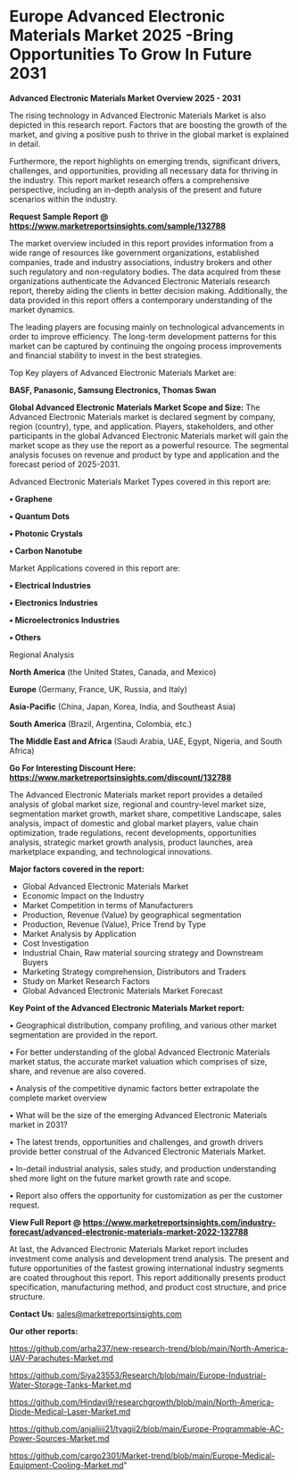  # Europe Advanced Electronic Materials Market 2025 -Bring Opportunities To Grow In Future 2031

<Strong> Advanced Electronic Materials Market Overview 2025 - 2031</strong>

The rising technology in Advanced Electronic Materials Market is also depicted in this research report. Factors that are boosting the growth of the market, and giving a positive push to thrive in the global market is explained in detail.

Furthermore, the report highlights on emerging trends, significant drivers, challenges, and opportunities, providing all necessary data for thriving in the industry. This report market research offers a comprehensive perspective, including an in-depth analysis of the present and future scenarios within the industry.

<strong>Request Sample Report @ <a href=https://www.marketreportsinsights.com/sample/132788>https://www.marketreportsinsights.com/sample/132788</a></strong>

The market overview included in this report provides information from a wide range of resources like government organizations, established companies, trade and industry associations, industry brokers and other such regulatory and non-regulatory bodies. The data acquired from these organizations authenticate the Advanced Electronic Materials research report, thereby aiding the clients in better decision making. Additionally, the data provided in this report offers a contemporary understanding of the market dynamics.

The leading players are focusing mainly on technological advancements in order to improve efficiency. The long-term development patterns for this market can be captured by continuing the ongoing process improvements and financial stability to invest in the best strategies.

Top Key players of Advanced Electronic Materials Market are:

<strong>BASF, Panasonic, Samsung Electronics, Thomas Swan</strong>

<strong><b>Global Advanced Electronic Materials Market Scope and Size:</b></strong>
The Advanced Electronic Materials market is declared segment by company, region (country), type, and application. Players, stakeholders, and other participants in the global Advanced Electronic Materials market will gain the market scope as they use the report as a powerful resource. The segmental analysis focuses on revenue and product by type and application and the forecast period of 2025-2031.

Advanced Electronic Materials Market Types covered in this report are:

<strong>• Graphene

• Quantum Dots

• Photonic Crystals

• Carbon Nanotube</strong>

Market Applications covered in this report are:

<strong>• Electrical Industries

• Electronics Industries

• Microelectronics Industries

• Others</strong> 

Regional Analysis

<strong>North America</strong> (the United States, Canada, and Mexico)

<strong>Europe</strong> (Germany, France, UK, Russia, and Italy)

<strong>Asia-Pacific</strong> (China, Japan, Korea, India, and Southeast Asia)

<strong>South America</strong> (Brazil, Argentina, Colombia, etc.)

<strong>The Middle East and Africa</strong> (Saudi Arabia, UAE, Egypt, Nigeria, and South Africa)

<strong>Go For Interesting Discount Here: <a href=https://www.marketreportsinsights.com/discount/132788>https://www.marketreportsinsights.com/discount/132788</a></strong>

The Advanced Electronic Materials market report provides a detailed analysis of global market size, regional and country-level market size, segmentation market growth, market share, competitive Landscape, sales analysis, impact of domestic and global market players, value chain optimization, trade regulations, recent developments, opportunities analysis, strategic market growth analysis, product launches, area marketplace expanding, and technological innovations.

<strong><b>Major factors covered in the report:</b></strong>
<ul>
  <li>Global Advanced Electronic Materials Market </li>
  <li>Economic Impact on the Industry</li>
  <li>Market Competition in terms of Manufacturers</li>
  <li>Production, Revenue (Value) by geographical segmentation</li>
  <li>Production, Revenue (Value), Price Trend by Type</li>
  <li>Market Analysis by Application</li>
  <li>Cost Investigation</li>
  <li>Industrial Chain, Raw material sourcing strategy and Downstream Buyers</li>
  <li>Marketing Strategy comprehension, Distributors and Traders</li>
  <li>Study on Market Research Factors</li>
  <li>Global Advanced Electronic Materials Market Forecast</li>
</ul>

<strong><b>Key Point of the Advanced Electronic Materials Market report:</b></strong>

• Geographical distribution, company profiling, and various other market segmentation are provided in the report.

• For better understanding of the global Advanced Electronic Materials market status, the accurate market valuation which comprises of size, share, and revenue are also covered.

• Analysis of the competitive dynamic factors better extrapolate the complete market overview

• What will be the size of the emerging Advanced Electronic Materials market in 2031?

• The latest trends, opportunities and challenges, and growth drivers provide better construal of the Advanced Electronic Materials Market.

• In-detail industrial analysis, sales study, and production understanding shed more light on the future market growth rate and scope.

• Report also offers the opportunity for customization as per the customer request.

<strong><b>View Full Report @ <a href=https://www.marketreportsinsights.com/industry-forecast/advanced-electronic-materials-market-2022-132788>https://www.marketreportsinsights.com/industry-forecast/advanced-electronic-materials-market-2022-132788</a></b></strong>


At last, the Advanced Electronic Materials Market report includes investment come analysis and development trend analysis. The present and future opportunities of the fastest growing international industry segments are coated throughout this report. This report additionally presents product specification, manufacturing method, and product cost structure, and price structure.

<strong>Contact Us:</strong>
sales@marketreportsinsights.com

<strong>Our other reports:</strong>

<a href=https://github.com/arha237/new-research-trend/blob/main/North-America-UAV-Parachutes-Market.md>https://github.com/arha237/new-research-trend/blob/main/North-America-UAV-Parachutes-Market.md</a>

<a href=https://github.com/Siya23553/Research/blob/main/Europe-Industrial-Water-Storage-Tanks-Market.md>https://github.com/Siya23553/Research/blob/main/Europe-Industrial-Water-Storage-Tanks-Market.md</a>

<a href=https://github.com/Hindavi9/researchgrowth/blob/main/North-America-Diode-Medical-Laser-Market.md>https://github.com/Hindavi9/researchgrowth/blob/main/North-America-Diode-Medical-Laser-Market.md</a>

<a href=https://github.com/anjaliiii21/tyagii2/blob/main/Europe-Programmable-AC-Power-Sources-Market.md>https://github.com/anjaliiii21/tyagii2/blob/main/Europe-Programmable-AC-Power-Sources-Market.md</a>

<a href=https://github.com/cargo2301/Market-trend/blob/main/Europe-Medical-Equipment-Cooling-Market.md>https://github.com/cargo2301/Market-trend/blob/main/Europe-Medical-Equipment-Cooling-Market.md</a>"
